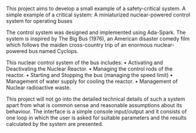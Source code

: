 This project aims to develop a small example of a safety-critical system. A simple example of a critical system:
A miniaturized nuclear-powered control system for operating buses

The control system was designed and implemented using Ada-Spark. The system is inspired by The Big Bus (1976), an American disaster comedy film which follows 
the maiden cross-country trip of an enormous nuclear-powered bus named Cyclops.

This nuclear control system of the bus includes:
  • Activating and Deactivating the Nuclear Reactor. 
  • Managing the control rods of the reactor.
  • Starting and Stopping the bus (managing the speed limit)
  • Management of water supply for cooling the reactor.
  • Management of Nuclear radioactive waste.
  
This project will not go into the detailed technical details of such a system apart from what is common sense and reasonable assumptions about its behaviour. 
The interface is a simple console input/output and it consists of one loop in which the user is asked for suitable parameters and the results calculated by the system are presented.



